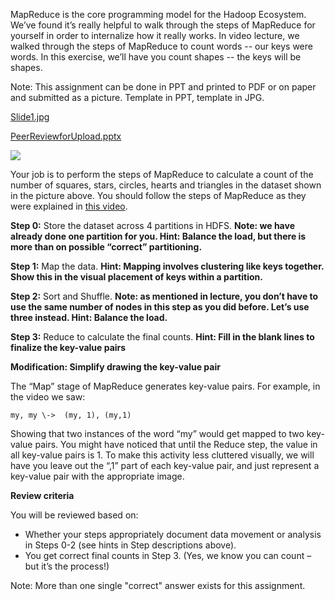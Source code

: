 MapReduce is the core programming model for the Hadoop Ecosystem. We’ve found it’s really helpful to walk through the steps of MapReduce for yourself in order to internalize how it really works. In video lecture, we walked through the steps of MapReduce to count words -- our keys were words. In this exercise, we’ll have you count shapes -- the keys will be shapes.

Note: This assignment can be done in PPT and printed to PDF or on paper and submitted as a picture. Template in PPT, template in JPG.

[Slide1.jpg](https://d3c33hcgiwev3.cloudfront.net/imageAssetProxy.v1/_68e7a7ac4eb311090cdfe58fce4322d2_Slide1.jpg?expiry=1555545600000&hmac=6UhOGcoJY6mXGt6h_AUSPc8Ojkar8QZYHjHozms1dtk)

[PeerReviewforUpload.pptx](https://d3c33hcgiwev3.cloudfront.net/_86c448dfa47cdab170075f16cd25c650_PeerReviewforUpload.pptx?Expires=1555545600&Signature=Pn5EzRJA1QXj5EDF0JdgKA3hXE5RF90M42clLzxlxRzDo9mQpaOli8EPF9pLQe96t41tiBt-Uh9s2iOHxHWPRihEigD9OhLKxsNnhW7gMuDalgDSbw9GwVxz8L6fkxe~eeZYsiFPdG9wtPRK3cQ0W7BST6gkZAcPragfmIJSc3o_&Key-Pair-Id=APKAJLTNE6QMUY6HBC5A)

![](https://d3c33hcgiwev3.cloudfront.net/imageAssetProxy.v1/n2lTP9LIEeWJYg65RLEZEQ_7d239771665703de4da6c46403bab1db_Slide1.jpg?expiry=1555545600000&hmac=_n8rX14qCZhLWpf_urXCOivMvdEAJNWt7f5Wq4TDp8I)

Your job is to perform the steps of MapReduce to calculate a count of the number of squares, stars, circles, hearts and triangles in the dataset shown in the picture above. You should follow the steps of MapReduce as they were explained in [this video](https://www.coursera.org/learn/big-data-introduction/lecture/pL4NH/mapreduce-simple-programming-for-big-results).

**Step 0:** Store the dataset across 4 partitions in HDFS. **Note: we have already done one partition for you. Hint: Balance the load, but there is more than on possible “correct” partitioning.**

**Step 1:** Map the data. **Hint: Mapping involves clustering like keys together. Show this in the visual placement of keys within a partition.**

**Step 2:** Sort and Shuffle. **Note: as mentioned in lecture, you don’t have to use the same number of nodes in this step as you did before. Let’s use three instead. Hint: Balance the load.**

**Step 3:** Reduce to calculate the final counts. **Hint: Fill in the blank lines to finalize the key-value pairs**

**Modification: Simplify drawing the key-value pair**

The “Map” stage of MapReduce generates key-value pairs. For example, in the video we saw:

```
my, my \->  (my, 1), (my,1)
```

Showing that two instances of the word “my” would get mapped to two key-value pairs. You might have noticed that until the Reduce step, the value in all key-value pairs is 1. To make this activity less cluttered visually, we will have you leave out the “,1” part of each key-value pair, and just represent a key-value pair with the appropriate image.

**Review criteria**

You will be reviewed based on:

*   Whether your steps appropriately document data movement or analysis in Steps 0-2 (see hints in Step descriptions above).
*   You get correct final counts in Step 3. (Yes, we know you can count – but it’s the process!)

Note: More than one single "correct" answer exists for this assignment.